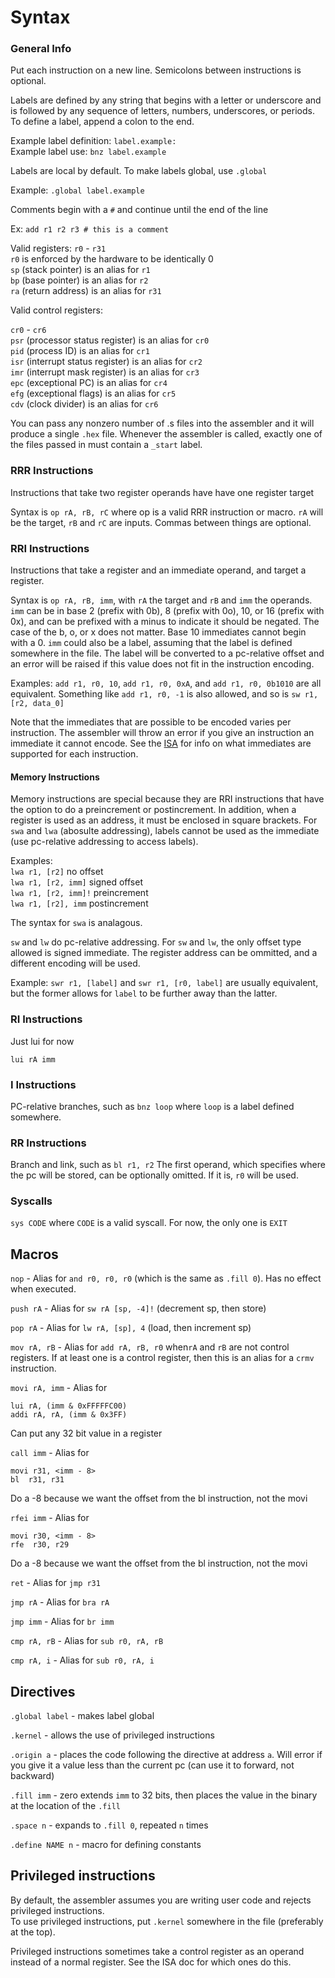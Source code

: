# Syntax

### General Info

Put each instruction on a new line. Semicolons between instructions is optional.    

Labels are defined by any string that begins with a letter or underscore and is followed by any sequence of letters, numbers, underscores, or periods.
To define a label, append a colon to the end.

Example label definition: `label.example:`  
Example label use: `bnz label.example`  

Labels are local by default. To make labels global, use `.global`  

Example: `.global label.example`

Comments begin with a `#` and continue until the end of the line

Ex: `add r1 r2 r3 # this is a comment`

Valid registers: `r0` - `r31`  
`r0` is enforced by the hardware to be identically 0  
`sp` (stack pointer) is an alias for `r1`  
`bp` (base pointer)  is an alias for `r2`  
`ra` (return address) is an alias for `r31`

Valid control registers:

`cr0` - `cr6`  
`psr` (processor status register) is an alias for `cr0`  
`pid` (process ID) is an alias for `cr1`  
`isr` (interrupt status register) is an alias for `cr2`  
`imr` (interrupt mask register) is an alias for `cr3`  
`epc` (exceptional PC) is an alias for `cr4`  
`efg` (exceptional flags) is an alias for `cr5`  
`cdv` (clock divider) is an alias for `cr6`  

You can pass any nonzero number of .s files into the assembler and it will produce a single `.hex` file.
Whenever the assembler is called, exactly one of the files passed in must contain a `_start` label.

### RRR Instructions

Instructions that take two register operands have have one register target  

Syntax is `op rA, rB, rC` where op is a valid RRR instruction or macro. `rA` will be the target, `rB` and `rC` are inputs. Commas between things are optional.

### RRI Instructions

Instructions that take a register and an immediate operand, and target a register.

Syntax is `op rA, rB, imm`, with `rA` the target and `rB` and `imm` the operands. `imm` can be in base 2 (prefix with 0b), 8 (prefix with 0o), 10, or 16 (prefix with 0x), and can be prefixed with a minus to indicate it should be negated. The case of the b, o, or x does not matter. Base 10 immediates cannot begin with a 0. `imm` could also be a label, assuming that the label is defined somewhere in the file. The label will be converted to a pc-relative offset and an error will be raised if this value does not fit in the instruction encoding.

Examples:  `add r1, r0, 10`, `add r1, r0, 0xA`, and `add r1, r0, 0b1010` are all equivalent. Something like `add r1, r0, -1` is also allowed, and so is `sw r1, [r2, data_0]`

Note that the immediates that are possible to be encoded varies per instruction. The assembler will throw an error if you give an instruction an immediate it cannot encode. See the [ISA](https://github.com/b-Rocks2718/Dioptase/blob/main/docs/ISA.md) for info on what immediates are supported for each instruction. 

#### Memory Instructions

Memory instructions are special because they are RRI instructions that have the option to do a preincrement or postincrement. In addition, when a register is used as an address, it must be enclosed in square brackets. For `swa` and `lwa` (abosulte addressing), labels cannot be used as the immediate (use pc-relative addressing to access labels).  

Examples:  
`lwa r1, [r2]` no offset  
`lwa r1, [r2, imm]` signed offset  
`lwa r1, [r2, imm]!` preincrement  
`lwa r1, [r2], imm` postincrement  

The syntax for `swa` is analagous. 

`sw` and `lw` do pc-relative addressing.
For `sw` and `lw`, the only offset type allowed is signed immediate. The register address can be ommitted, and a different encoding will be used.

Example: `swr r1, [label]` and `swr r1, [r0, label]` are usually equivalent, but the former allows for `label` to be further away than the latter.  

### RI Instructions

Just lui for now

`lui rA imm`

### I Instructions

PC-relative branches, such as `bnz loop` where `loop` is a label defined somewhere.

### RR Instructions

Branch and link, such as `bl r1, r2`
The first operand, which specifies where the pc will be stored, can be optionally omitted. If it is, `r0` will be used.  

### Syscalls

`sys CODE` where `CODE` is a valid syscall. For now, the only one is `EXIT`

## Macros

`nop` - Alias for `and r0, r0, r0` (which is the same as `.fill 0`). Has no effect when executed.  

`push rA` - Alias for `sw rA [sp, -4]!` (decrement sp, then store)

`pop rA` - Alias for `lw rA, [sp], 4` (load, then increment sp)

`mov rA, rB` - Alias for `add rA, rB, r0` when`rA` and `rB` are not control registers. If at least one is a control register, then this is an alias for a `crmv` instruction.  

`movi rA, imm` - Alias for
```
lui rA, (imm & 0xFFFFFC00)
addi rA, rA, (imm & 0x3FF)
```

Can put any 32 bit value in a register

`call imm` - Alias for
```
movi r31, <imm - 8>
bl  r31, r31
```
Do a -8 because we want the offset from the bl instruction, not the movi

`rfei imm` - Alias for
```
movi r30, <imm - 8>
rfe  r30, r29
```
Do a -8 because we want the offset from the bl instruction, not the movi

`ret` - Alias for  `jmp r31`

`jmp rA` - Alias for  `bra rA`

`jmp imm` - Alias for  `br imm`

`cmp rA, rB` - Alias for `sub r0, rA, rB`

`cmp rA, i` - Alias for `sub r0, rA, i`

## Directives

`.global label` - makes label global

`.kernel` - allows the use of privileged instructions

`.origin a` - places the code following the directive at address `a`. Will error if you give it a value less than the current pc (can use it to forward, not backward)

`.fill imm` - zero extends `imm` to 32 bits, then places the value in the binary at the location of the `.fill`

`.space n` - expands to `.fill 0`, repeated `n` times

`.define NAME n` - macro for defining constants

## Privileged instructions

By default, the assembler assumes you are writing user code and rejects privileged instructions.   
To use privileged instructions, put `.kernel` somewhere in the file (preferably at the top).

Privileged instructions sometimes take a control register as an operand 
instead of a normal register. See the ISA doc for which ones do this.